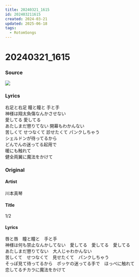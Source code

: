 ```yaml
---
title: 20240321_1615
id: 202403211615
created: 2024-03-21
updated: 2025-06-18
tags:
  - RotomSongs
---
```

# 20240321_1615

### Source

![](https://x.com/Starlystrongest/status/1770710913882214834)

### Lyrics

右足と右足 瞳と瞳と 手と手  
神様は翔太負傷なんかさせない  
愛してる 愛してる  
あたしまだ懲りてない 開幕もわかんない  
苦しくて せつなくて 診せたくて パンクしちゃう  
シェルドンが待ってるから  
どんでんの迷ってる起用で  
暖にも触れて  
健全両翼に魔法をかけて  

### Original

#### Artist

川本真琴

#### Title

1/2

#### Lyrics

唇と唇　瞳と瞳と　手と手  
神様は何も禁止なんかしてない　愛してる　愛してる　愛してる  
あたしまだ懲りてない　大人じゃわかんない  
苦しくて　せつなくて　見せたくて　パンクしちゃう  
そっぽ見て待ってるから　ポッケの迷ってる手で　ほっぺに触れて  
恋してるチカラに魔法をかけて  

